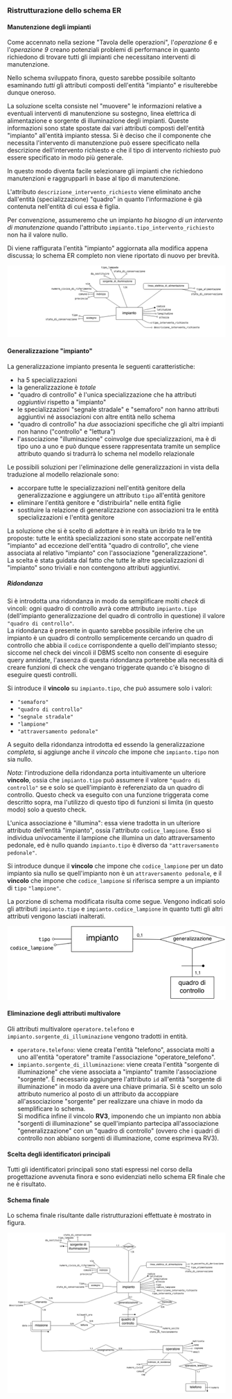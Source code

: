 ### Ristrutturazione dello schema ER

#### Manutenzione degli impianti

Come accennato nella sezione "Tavola delle operazioni", l'*operazione 6* e
l'*operazione 9* creano potenziali problemi di performance in quanto richiedono
di trovare tutti gli impianti che necessitano interventi di manutenzione.

Nello schema sviluppato finora, questo sarebbe possibile soltanto esaminando
*tutti* gli attributi composti dell'entità "impianto" e risulterebbe dunque
oneroso.

La soluzione scelta consiste nel "muovere" le informazioni relative a eventuali
interventi di manutenzione su sostegno, linea elettrica di alimentazione e
sorgente di illuminazione degli impianti. Queste informazioni sono state
spostate dai vari attributi composti dell'entità "impianto" all'entità impianto
stessa. Si è deciso che il componente che necessita l'intervento di manutenzione
può essere specificato nella descrizione dell'intervento richiesto e che il tipo
di intervento richiesto può essere specificato in modo più generale.

In questo modo diventa facile selezionare gli impianti che richiedono
manutenzioni e raggrupparli in base al tipo di manutenzione.

L'attributo `descrizione_intervento_richiesto` viene eliminato anche dall'entità
(specializzazione) "quadro" in quanto l'informazione è già contenuta nell'entità
di cui essa è figlia.

Per convenzione, assumeremo che un impianto *ha bisogno di un intervento di
manutenzione* quando l'attributo `impianto.tipo_intervento_richiesto` non ha il
valore nullo.

Di viene raffigurata l'entità "impianto" aggiornata alla modifica appena
discussa; lo schema ER completo non viene riportato di nuovo per brevità.

![](images/entita-impianto-con-manutenzione.png)

#### Generalizzazione "impianto"

La generalizzazione impianto presenta le seguenti caratteristiche:

- ha 5 specializzazioni
- la generalizzazione è *totale*
- "quadro di controllo" è l'unica specializzazione che ha attributi *aggiuntivi*
    rispetto a "impianto"
- le specializzazioni "segnale stradale" e "semaforo" non hanno attributi
    aggiuntivi né associazioni con altre entità nello schema
- "quadro di controllo" ha *due* associazioni specifiche che gli altri impianti
    non hanno ("controllo" e "lettura")
- l'associazione "illuminazione" coinvolge due specializzazioni, ma è di tipo
    uno a uno e può dunque essere rappresentata tramite un semplice attributo
    quando si tradurrà lo schema nel modello relazionale

Le possibili soluzioni per l'eliminazione delle generalizzazioni in vista della
traduzione al modello relazionale sono:

- accorpare tutte le specializzazioni nell'entità genitore della
    generalizzazione e aggiungere un attributo `tipo` all'entità genitore
- eliminare l'entità genitore e "distribuirla" nelle entità figlie
- sostituire la relazione di generalizzazione con associazioni tra le entità
    specializzazioni e l'entità genitore

La soluzione che si è scelto di adottare è in realtà un ibrido tra le tre
proposte: tutte le entità specializzazioni sono state accorpate nell'entità
"impianto" ad eccezione dell'entità "quadro di controllo", che viene associata
al relativo "impianto" con l'associazione "generalizzazione".  
La scelta è stata guidata dal fatto che tutte le altre specializzazioni di
"impianto" sono triviali e non contengono attributi aggiuntivi.

##### Ridondanza

Si è introdotta una ridondanza in modo da semplificare molti *check* di vincoli:
ogni quadro di controllo avrà come attributo `impianto.tipo` (dell'impianto
generalizzazione del quadro di controllo in questione) il valore `"quadro di
controllo"`.  
La ridondanza è presente in quanto sarebbe possibile inferire che un impianto è
un quadro di controllo semplicemente cercando un quadro di controllo che abbia
il `codice` corrispondente a quello dell'impianto stesso; siccome nel check dei
vincoli il DBMS scelto non consente di eseguire query annidate, l'assenza di
questa ridondanza porterebbe alla necessità di creare funzioni di check che
vengano triggerate quando c'è bisogno di eseguire questi controlli.

Si introduce il **vincolo** su `impianto.tipo`, che può assumere solo i valori:

- `"semaforo"`
- `"quadro di controllo"`
- `"segnale stradale"`
- `"lampione"`
- `"attraversamento pedonale"`

A seguito della ridondanza introdotta ed essendo la generalizzazione *completa*,
si aggiunge anche il *vincolo* che impone che `impianto.tipo` non sia nullo.

*Nota*: l'introduzione della ridondanza porta intuitivamente un ulteriore
**vincolo**, ossia che `impianto.tipo` può assumere il valore `"quadro di
controllo"` se e solo se quell'impianto è referenziato da un quadro di
controllo. Questo check va eseguito con una funzione triggerata come descritto
sopra, ma l'utilizzo di questo tipo di funzioni si limita (in questo modo) solo
a questo check.

L'unica associazione è "illumina": essa viene tradotta in un ulteriore attributo
dell'entità "impianto", ossia l'attributo `codice_lampione`. Esso si individua
univocamente il lampione che illumina un dato attraversamento pedonale, ed è
nullo quando `impianto.tipo` è diverso da `"attraversamento pedonale"`.

Si introduce dunque il **vincolo** che impone che `codice_lampione` per un dato
impianto sia nullo se quell'impianto non è un `attraversamento pedonale`, e il
**vincolo** che impone che `codice_lampione` si riferisca sempre a un impianto
di `tipo` `"lampione"`.

La porzione di schema modificata risulta come segue. Vengono indicati solo gli
attributi `impianto.tipo` e `impianto.codice_lampione` in quanto tutti gli altri
attributi vengono lasciati inalterati.

![](images/eliminazione-generalizzazione.png)

#### Eliminazione degli attributi multivalore

Gli attributi multivalore `operatore.telefono` e
`impianto.sorgente_di_illuminazione` vengono tradotti in entità.

- `operatore.telefono`: viene creata l'entità "telefono", associata
    molti a uno all'entità "operatore" tramite l'associazione
    "operatore_telefono".
- `impianto.sorgente_di_illuminazione`: viene creata l'entità "sorgente di
    illuminazione" che viene associata a "impianto" tramite l'associazione
    "sorgente". È necessario aggiungere l'attributo `id` all'entità "sorgente di
    illuminazione" in modo da avere una chiave primaria. Si è scelto un solo
    attributo numerico al posto di un attributo da accoppiare all'associazione
    "sorgente" per realizzare una chiave in modo da semplificare lo schema.  
    Si modifica infine il vincolo **RV3**, imponendo che un impianto non abbia
    "sorgenti di illuminazione" se quell'impianto partecipa all'associazione
    "generalizzazione" con un "quadro di controllo" (ovvero che i quadri di
    controllo non abbiano sorgenti di illuminazione, come esprimeva RV3).

#### Scelta degli identificatori principali

Tutti gli identificatori principali sono stati espressi nel corso della
progettazione avvenuta finora e sono evidenziati nello schema ER finale che ne è
risultato.

#### Schema finale

Lo schema finale risultante dalle ristrutturazioni effettuate è mostrato in
figura.

![](images/er-v2.png)
